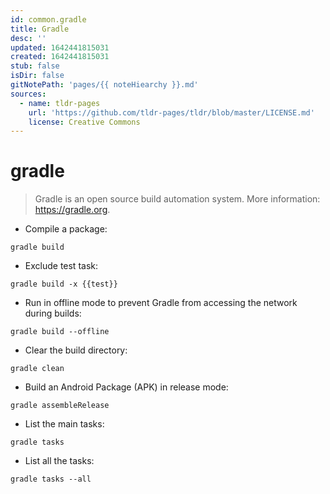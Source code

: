 ```yaml
---
id: common.gradle
title: Gradle
desc: ''
updated: 1642441815031
created: 1642441815031
stub: false
isDir: false
gitNotePath: 'pages/{{ noteHiearchy }}.md'
sources:
  - name: tldr-pages
    url: 'https://github.com/tldr-pages/tldr/blob/master/LICENSE.md'
    license: Creative Commons
---
```

# gradle

> Gradle is an open source build automation system.
> More information: <https://gradle.org>.

- Compile a package:

`gradle build`

- Exclude test task:

`gradle build -x {{test}}`

- Run in offline mode to prevent Gradle from accessing the network during builds:

`gradle build --offline`

- Clear the build directory:

`gradle clean`

- Build an Android Package (APK) in release mode:

`gradle assembleRelease`

- List the main tasks:

`gradle tasks`

- List all the tasks:

`gradle tasks --all`


